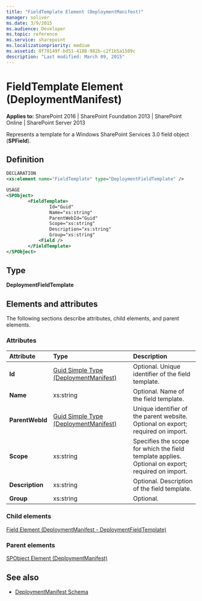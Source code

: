 ```yaml
---
title: "FieldTemplate Element (DeploymentManifest)"
manager: soliver
ms.date: 3/9/2015
ms.audience: Developer
ms.topic: reference
ms.service: sharepoint
ms.localizationpriority: medium
ms.assetid: 0f78149f-bd51-4108-982b-c2f1b5a1509c
description: "Last modified: March 09, 2015"
---
```


# FieldTemplate Element (DeploymentManifest)

**Applies to:** SharePoint 2016 | SharePoint Foundation 2013 | SharePoint Online | SharePoint Server 2013 
  
Represents a template for a Windows SharePoint Services 3.0 field object (**SPField**).

## Definition

```XML
DECLARATION
<xs:element name="FieldTemplate" type="DeploymentFieldTemplate" />

USAGE
<SPObject>
        <FieldTemplate>
                Id="Guid"
                Name="xs:string"
                ParentWebId="Guid"
                Scope="xs:string"
                Description="xs:string"
                Group="xs:string"
            <Field />
        </FieldTemplate>
</SPObject>

```

## Type

**DeploymentFieldTemplate**
  
## Elements and attributes

The following sections describe attributes, child elements, and parent elements.

### Attributes

|**Attribute**|**Type**|**Description**|
|:-----|:-----|:-----|
|**Id** <br/> |[Guid Simple Type (DeploymentManifest)](guid-simple-type-deploymentmanifest.md) <br/> |Optional. Unique identifier of the field template.  <br/> |
|**Name** <br/> |xs:string  <br/> |Optional. Name of the field template.  <br/> |
|**ParentWebId** <br/> |[Guid Simple Type (DeploymentManifest)](guid-simple-type-deploymentmanifest.md) <br/> |Unique identifier of the parent website.  <br/> Optional on export; required on import.  <br/> |
|**Scope** <br/> |xs:string  <br/> |Specifies the scope for which the field template applies.  <br/> Optional on export; required on import.  <br/> |
|**Description** <br/> |xs:string  <br/> |Optional. Description of the field template.  <br/> |
|**Group** <br/> |xs:string  <br/> |Optional.  <br/> |
   
### Child elements

[Field Element (DeploymentManifest - DeploymentFieldTemplate)](field-element-deploymentmanifestdeploymentfieldtemplate.md)
   
### Parent elements

[SPObject Element (DeploymentManifest)](spobject-element-deploymentmanifest.md)
   
## See also

- [DeploymentManifest Schema](deploymentmanifest-schema.md)


